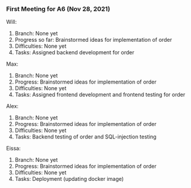 ### First Meeting for A6 (Nov 28, 2021)

Will: 
1. Branch: None yet
2. Progress so far: Brainstormed ideas for implementation of order
3. Difficulties: None yet
4. Tasks: Assigned backend development for order

Max:
1. Branch: None yet
2. Progress: Brainstormed ideas for implementation of order
3. Difficulties: None yet
4. Tasks: Assigned frontend development and frontend testing for order

Alex:
1. Branch: None yet
2. Progress: Brainstormed ideas for implementation of order
3. Difficulties: None yet
4. Tasks: Backend testing of order and SQL-injection testing 

Eissa:
1. Branch: None yet
2. Progress: Brainstormed ideas for implementation of order
3. Difficulties: None yet
4. Tasks: Deployment (updating docker image)
